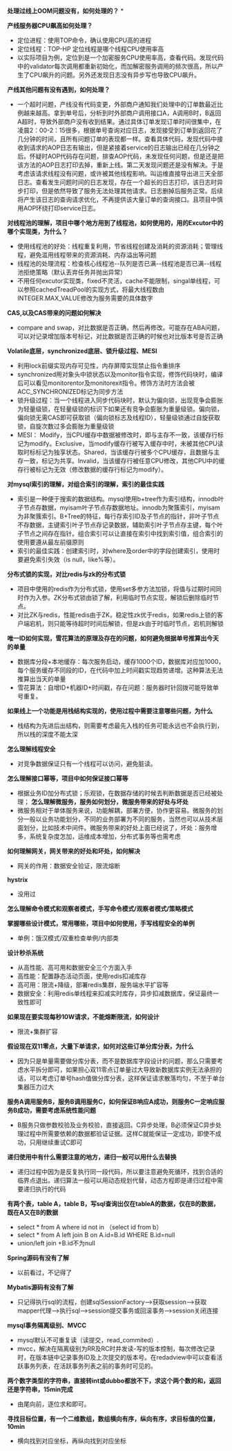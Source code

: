 **处理过线上OOM问题没有，如何处理的？**
*

**产线服务器CPU飙高如何处理？**

*   定位进程：使用TOP命令，确认使用CPU高的进程
*   定位线程：TOP-HP 定位线程是哪个线程CPU使用率高
*   以实际项目为例，定位到是一个加密服务CPU使用率高，查看代码。发现代码中的validator每次调用都重新初始化，而加解密服务调用的频次很高，所以产生了CPU飙升的问题。另外还发现日志没有异步写也导致CPU飙升。

**产线其他问题有没有遇到，如何处理？**

*   一个超时问题，产线没有代码变更，外部商户通知我们处理中的订单数最近比例越来越高。拿到单号后，分析到时外部商户调用接口A，A调用B时，B返回A超时，导致外部商户没有收到结果。通过具体订单发现订单时间很集中，在凌晨2：00-2：15很多，根据单号查询对应日志，发现接受到订单到返回花了几分钟的时间，且所有问题订单的表现都一样。查看具体代码，发现代码中接收到请求的AOP日志有输出，但是紧接着service的日志输出已经在几分钟之后。怀疑时AOP代码存在问题，排查AOP代码，未发现任何问题，但是还是把该方法的AOP日志打印去掉，重新上线。第二天发现问题还是没有解决。于是考虑该请求线程没有问题，或许被其他线程影响。叫运维直接导出进三天全部日志。查看发生问题时间的日志发现，存在一个超长的日志打印，该日志时异步打印，但是依然导致了服务无法处理其他请求。日志删掉后服务正常。后续将产生该日志的查询请求优化，不再提供该大量订单的查询接口。且项目中慎用AOP环绕打印service日志。

**对线程池的理解，项目中哪个地方用到了线程池，如何使用的，用的Excutor中的哪个实现类，为什么？**

*   使用线程池的好处：线程重复利用，节省线程创建及消耗的资源消耗；管理线程，避免滥用线程带来的资源消耗、内存溢出等问题
*   线程池的处理流程：检查核心线程池--队列是否已满--线程池是否已满--线程池拒绝策略（默认丢弃任务并抛出异常）
*   不用任何excutor实现类，fixed不灵活，cache不能限制，singal单线程，可以参照cachedTreadPool的实现方式，将最大线程数由INTEGER.MAX_VALUE修改为服务需要的具体数字

**CAS,以及CAS带来的问题如何解决**

* compare and swap，对比数据是否正确，然后再修改。可能存在ABA问题，可以对记录增加版本号标记，对比数据是否正确的时候也对比版本号是否正确

**Volatile底层，synchronized底层、锁升级过程、MESI**

*   利用lock前缀实现内存可见性，内存屏障实现禁止指令重排序
*   synchronized用对象头中锁状态以及monitor指令实现，修饰代码块时，编译后可以看见monitorentor及monitorexit指令。修饰方法时方法会被ACC_SYNCHRONIZED标记为同步方法
*   锁升级过程：当一个线程进入同步代码块时，默认为偏向锁，出现竞争会膨胀为轻量级锁，在轻量级锁的标识下如果还有竞争会膨胀为重量级锁。偏向锁，偏向锁无需CAS即可获取锁（偏向锁标志及线程ID），轻量级锁通过自旋获取锁，自旋次数过多会膨胀为重量级锁
*   MESI：  Modify，当CPU缓存中数据被修改时，即与主存不一致，该缓存行标记为modify。Exclusive，当modify缓存行被写入缓存中时，未被其他CPU读取时标标记为独享状态。Shared，当该缓存行被多个CPU缓存，且数据与主存一致，标记为共享。Invalid，当该缓存行被任意CPU修改，其他CPU中的缓存行被标记为无效（修改数据的缓存行标记为modify）。

**对mysql索引的理解，对组合索引的理解，索引的最佳实践**

*   索引是一种便于搜索的数据结构。mysql使用b+tree作为索引结构，innodb叶子节点存数据，myisam叶子节点存数据地址。innodb为聚簇索引，myisam为非聚簇索引。B+Tree的特征，每行存索引ID及子节点的指针，非叶子节点不存数据，主键索引叶子节点存记录数据，辅助索引叶子节点存主键，每个叶子节点之间存在指针。组合索引可以让直接在索引中找到索引值，组合索引的使用要遵从最左前缀原则    
*   索引的最佳实践：创建索引时，对where及order中的字段创建索引，使用时要避免索引失效（is null，like%等）。  

**分布式锁的实现，对比redis与zk的分布式锁**

*   项目中使用的redis作为分布式锁，使用set多参方法加锁，将值与过期时间同时作为入参。ZK分布式锁由锁了解，利用临时节点实现，解锁后删除临时节点。
*   对比ZK与redis，性能redis由于ZK，稳定性zk优于redis，如果redis上锁的客户端宕机，则只能等待超时时间后解锁，但是zk由于时临时节点，宕机则解锁  

**唯一ID如何实现，雪花算法的原理及存在的问题，如何避免根据单号推算出今天的单量**

*   数据库分段+本地缓存：每次服务启动，缓存1000个ID，数据库对应加1000，每个服务缓存不同段的ID，在代码中加上时间戳实现趋势递增。这种算法无法推算出当天的单量
*   雪花算法：自增ID+机器ID+时间戳，存在问题：服务器时针回拨可能导致单号重复。    

**如果线上一个功能是用栈结构实现的，使用过程中需要注意哪些问题，为什么**

*   栈结构为先进后出结构，则需要考虑最先入栈的任务可能永远也不会执行到，所以栈的深度不能太深    

**怎么理解线程安全**    

*   对竞争数据保证只有一个线程可以访问，避免脏读。

**怎么理解接口幂等，项目中如何保证接口幂等**

*   根据业务ID加分布式锁；乐观锁，在数据存储的时候去判断数据是否已经被处理；
    **怎么理解微服务，服务如何划分，微服务带来的好处与坏处**
*   微服务相对于单体服务来说，功能解耦，部署方便，协作更容易。微服务的划分一般以业务功能划分，不同的业务部署为不同的服务，当然也可以从技术层面划分，比如技术中间件。微服务带来的好处上面已经说了，坏处：服务增多，系统复杂度怎加，运维成本增加，分布式事务等也需考虑    

**如何理解网关，网关带来的好处和坏处，如何解决**

*   网关的作用：数据安全验证，限流熔断

**hystrix**

*   没用过

**怎么理解命令模式和观察者模式，手写命令模式/观察者模式/策略模式**
        
**掌握哪些设计模式，常用哪些，项目中如何使用，手写线程安全的单例**

*   单例：饿汉模式/双重检查单例/内部类

**设计秒杀系统**

*   从高性能、高可用和数据安全三个方面入手
*   高性能：配置静态活动页面，使用redis扣减库存
*   高可用：限流+降级，部署redis集群，服务端水平扩容等
*   数据安全：利用redis单线程来扣减实时库存，异步扣减数据库，保证最终一致性即可    

**如果现在要实现每秒10W请求，不能熔断限流，如何设计**

*   限流+集群扩容   

**假设现在双11零点，大量下单请求，如何对这些订单分库分表，为什么**

*   因为只是单量需要做分库分表，而不是数据库字段设计的问题，那么只需要考虑水平拆分即可，如果担心双11零点订单量过大导致新数据库实例无法承担的话，可以考虑订单号hash值做分库分表，这样保证请求散落均匀，不至于单台集器压力过大    

**服务A调用服务B，服务B调用服务C，如何保证B响应A成功，则服务C一定响应服务B成功，需要考虑系统性能问题** 

*   B服务只做参数校验及业务校验，直接返回。C异步处理，B必须保证C异步处理过程中所需要依赖的数据都验证证据。这样C就能保证一定成功，即使不成功，只用继续重试C即可

**递归使用中有什么需要注意的地方，递归一般可以用什么去替换**

*   递归过程中因为是反复执行同一段代码，所以要注意避免死循环，找到合适的临界点退出。递归算法一般可以用动态规划代替，动态方程即是递归过程中需要递归执行的代码    

**有两个表，table A，table B，写sql查询出仅在tableA的数据，仅在B的数据，既在A又在B的数据**

*   select * from A where id not in （select id from b）
*   select * from A left join B on A.id=B.id WHERE B.id=null
*   union/left join +B.id不为null

**Spring源码有没有了解**

*   以前看过，不记得了

**Mybatis源码有没有了解**

*   只记得执行sql的流程，创建sqlSessionFactory-->获取session-->获取mapper代理-->执行sql-->session提交事务或回滚事务-->session关闭连接


**mysql事务隔离级别、MVCC**

*   mysql默认不可重复读（读提交，read_commited）.
*   mvcc，解决在隔离级别为RR及RC时并发读-写的版本控制，每次修改记录时，在版本链中记录事务ID及上次提交的版本号。在redadview中可以查看活跃事务列表，在活跃事务列表之前的事务时可见的。

**两个数字类型的字符串，直接转int或dubbo都放不下，求这个两个数的和，返回还是字符串，15min完成**

*   由尾向前，逐位求和即可。

**寻找目标位置，有一个二维数组，数组横向有序，纵向有序，求目标值的位置，10min**

*   横向找到对应坐标，再纵向找到对应坐标



